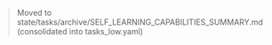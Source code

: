 > Moved to state/tasks/archive/SELF_LEARNING_CAPABILITIES_SUMMARY.md (consolidated into tasks_low.yaml)
